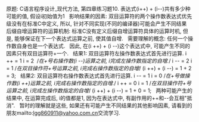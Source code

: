 原题: C语言程序设计_现代方法, 第四章练习题10.
表达式(i++) + (i--)共有多少种可能的值, 假设i初始值为1
 
影响结果的因素: 双目运算符的两个操作数表达式优先级没有在标准C中定义, 所以, 针对不同实现(不同的编译器)可能会产生不同结果
 
后缀自增运算符的运算机制: 标准C没有定义后缀自增运算符具体的运算时机, 但是, 能够保证在下一个表达式运算之前, 使其值自增.
 
需要理解的概念: 任何一个操作数自身也是一个表达式.
 
因此, 在(i ++) + (i --)这个表达式中, 可能产生不同的因素只有双目运算符+一个.
 
结果1: 双目运算符左操作数表达式首先进行运算.
i ++ = 1
i = 2  /*在+号右操作数(i --)运算之前, i完成左操作数指定的自增.*/
i -- = 2
i = 1 /*在双目操作符+号运算之前, i完成右操作数指定的自增*/
(i ++) + (i --) = 1 + 2 = 3;
 
结果2: 双目运算符右操作数表达式首先进行运算.
i -- = 1
i = 0 /*在+号做操作数(i ++)运算之前, i完成右操作数指定的自增.*/
i ++ = 0
i = 1 /*在双目操作符+号运算之前, i完成左操作数指定的自增*/
(i ++) + (i --) = 1 + 0 = 1;
 
两种可能产生的结果中, 在运算完成后, i的值都是1, 因为在表达式中, 有副作用的++和--会互相"抵消".
 
暂时的理解就是这些, 如果还有可能产生不同结果的其他影响因素, 请看到的朋友mailto:[lgg860911@yahoo.com.cn](mailto:lgg860911@yahoo.com.cn)交流学习.

